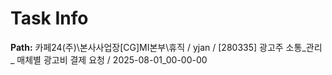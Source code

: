 # Task Info

**Path:** 카페24(주)\본사사업장\[CG]MI본부\휴직 / yjan / [280335] 광고주 소통_관리 _ 매체별 광고비 결제 요청 / 2025-08-01_00-00-00

